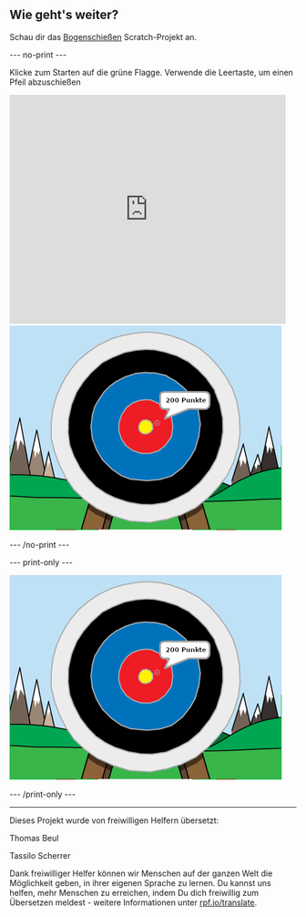 ## Wie geht's weiter?

Schau dir das [Bogenschießen](https://projects.raspberrypi.org/de-DE/projects/archery) Scratch-Projekt an.

--- no-print ---

Klicke zum Starten auf die grüne Flagge. Verwende die Leertaste, um einen Pfeil abzuschießen

<div class="scratch-preview">
  <iframe allowtransparency="true" width="485" height="402" src="https://scratch.mit.edu/projects/embed/382748965/?autostart=false" frameborder="0" scrolling="no"></iframe>
  <img src="images/archery-final.png">
</div>

--- /no-print ---

--- print-only ---

![fertiges Projekt](images/archery-final.png)

--- /print-only ---


***
Dieses Projekt wurde von freiwilligen Helfern übersetzt:

Thomas Beul

Tassilo Scherrer

Dank freiwilliger Helfer können wir Menschen auf der ganzen Welt die Möglichkeit geben, in ihrer eigenen Sprache zu lernen. Du kannst uns helfen, mehr Menschen zu erreichen, indem Du dich freiwillig zum Übersetzen meldest - weitere Informationen unter [rpf.io/translate](https://rpf.io/translate).
